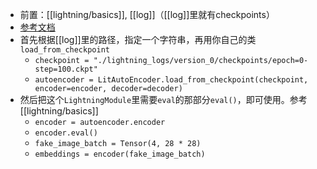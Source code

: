 - 前置：[[lightning/basics]], [[log]]（[[log]]里就有checkpoints）
- [参考文档](https://pytorch-lightning.readthedocs.io/en/latest/starter/introduction.html#use-the-model)
- 首先根据[[log]]里的路径，指定一个字符串，再用你自己的类`load_from_checkpoint`
    - `checkpoint = "./lightning_logs/version_0/checkpoints/epoch=0-step=100.ckpt"`
    - `autoencoder = LitAutoEncoder.load_from_checkpoint(checkpoint, encoder=encoder, decoder=decoder)`
- 然后把这个`LightningModule`里需要`eval`的那部分`eval()`，即可使用。参考[[lightning/basics]]
    - `encoder = autoencoder.encoder`
    - `encoder.eval()`
    - `fake_image_batch = Tensor(4, 28 * 28)`
    - `embeddings = encoder(fake_image_batch)`